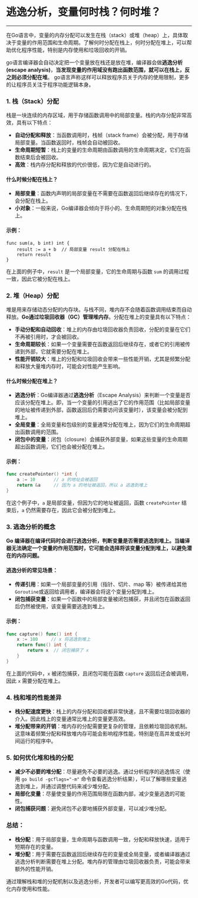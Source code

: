 # 逃逸分析，变量何时栈？何时堆？

---

在Go语言中，变量的内存分配可以发生在栈（stack）或堆（heap）上，具体取决于变量的作用范围和生命周期。了解何时分配在栈上，何时分配在堆上，可以帮助优化程序性能，特别是内存使用和垃圾回收的开销。

 go语言编译器会自动决定把一个变量放在栈还是放在堆，编译器会做**逃逸分析(escape analysis)**，**当发现变量的作用域没有跑出函数范围，就可以在栈上，反之则必须分配在堆**。 go语言声称这样可以释放程序员关于内存的使用限制，更多的让程序员关注于程序功能逻辑本身。

### 1. **栈（Stack）分配**

栈是一块连续的内存区域，用于存储函数调用中的局部变量。栈的内存分配非常高效，具有以下特点：

- **自动分配和释放**：当函数调用时，栈帧（stack frame）会被分配，用于存储局部变量。当函数返回时，栈帧会自动被回收。
- **生命周期短暂**：栈上的变量的生命周期由函数调用的生命周期决定，它们在函数结束后会被回收。
- **高效**：栈内存分配和释放的代价很低，因为它是自动进行的。

#### 什么时候分配在栈上？

- **局部变量**：函数内声明的局部变量在不需要在函数返回后继续存在的情况下，会分配在栈上。
- **小对象**：一般来说，Go编译器会倾向于将小的、生命周期短的对象分配在栈上。

#### 示例：

```
func sum(a, b int) int {
    result := a + b  // 局部变量 result 分配在栈上
    return result
}
```

在上面的例子中，`result` 是一个局部变量，它的生命周期与函数 `sum` 的调用过程一致，因此它被分配在栈上。

### 2. **堆（Heap）分配**

堆是用来存储动态分配的内存块。与栈不同，堆内存不会随着函数调用结束而自动释放。**Go通过垃圾回收器（GC）管理堆内存**。分配在堆上的变量具有以下特点：

- **手动分配和自动回收**：堆上的内存由垃圾回收器负责回收，分配的变量在它们不再被引用时，才会被回收。
- **生命周期较长**：如果一个变量需要在函数返回后继续存在，或者它的引用被传递到外部，它就需要分配在堆上。
- **性能开销较大**：堆上的分配和垃圾回收会带来一些性能开销，尤其是频繁分配和释放大量堆内存时，可能会对性能产生影响。

#### 什么时候分配在堆上？

- **逃逸分析**：Go编译器通过**逃逸分析**（Escape Analysis）来判断一个变量是否应该分配在堆上。即，当一个变量的引用逃出了它的作用范围（比如局部变量的地址被传递到外部，函数返回后仍需要访问该变量时），该变量会被分配到堆上。
- **全局变量**：全局变量和包级别的变量通常分配在堆上，因为它们的生命周期超出函数调用的范围。
- **闭包中的变量**：闭包（closure）会捕获外部变量，如果这些变量的生命周期超出函数调用，它们也会被分配在堆上。

#### 示例：

```go
func createPointer() *int {
    a := 10       // a 的地址会被返回
    return &a     // 因为 a 的地址被返回，所以 a 逃逸到堆上
}
```

在这个例子中，`a` 是局部变量，但因为它的地址被返回，函数 `createPointer` 结束后，`a` 仍然需要存在，因此它会被分配到堆上。

### 3. **逃逸分析的概念**

**Go 编译器在编译代码时会进行逃逸分析，判断变量是否需要逃逸到堆上。当编译器无法确定一个变量的作用范围时，它可能会选择将该变量分配到堆上，以避免潜在的内存问题。**

#### 逃逸分析的常见场景：

- **传递引用**：如果一个局部变量的引用（指针、切片、map 等）被传递给其他`Goroutine`或返回给调用者，编译器会将这个变量分配到堆上。
- **闭包捕获变量**：如果一个函数中的局部变量被闭包捕获，并且闭包在函数返回后仍然被使用，该变量需要逃逸到堆上。

#### 示例：

```go
func capture() func() int {
    x := 100     // x 将逃逸到堆上
    return func() int {
        return x  // 闭包捕获了 x
    }
}
```

在上面的代码中，`x` 被闭包捕获，且闭包可能在函数 `capture` 返回后还会被调用，因此 `x` 需要分配在堆上。

### 4. **栈和堆的性能差异**

- **栈分配速度更快**：栈上的内存分配和回收都非常快速，且不需要垃圾回收器的介入。因此栈上的变量通常比堆上的变量更高效。
- **堆分配带来的开销**：堆内存的分配需要更复杂的管理，且依赖垃圾回收机制。这意味着频繁分配和释放堆内存可能会影响程序性能，特别是在高并发或长时间运行的程序中。

### 5. **如何优化堆和栈的分配**

- **减少不必要的堆分配**：尽量避免不必要的逃逸。通过分析程序的逃逸情况（使用 `go build -gcflags="-m"` 命令查看逃逸分析结果），可以了解哪些变量逃逸到堆上，并通过调整代码来减少堆分配。
- **局部化变量**：尽量使变量的作用范围局限在函数内部，减少变量逃逸的可能性。
- **闭包捕获问题**：避免闭包不必要地捕获外部变量，可以减少堆分配。

### 总结：

- **栈分配**：用于局部变量，生命周期与函数调用一致，分配和释放快速，适用于短期存在的变量。
- **堆分配**：用于需要在函数返回后继续存在的变量或全局变量，或者编译器通过逃逸分析判断需要在堆上分配。堆内存的管理由垃圾回收器负责，可能会带来额外的性能开销。

通过理解栈和堆的分配机制以及逃逸分析，开发者可以编写更高效的Go代码，优化内存使用和性能。